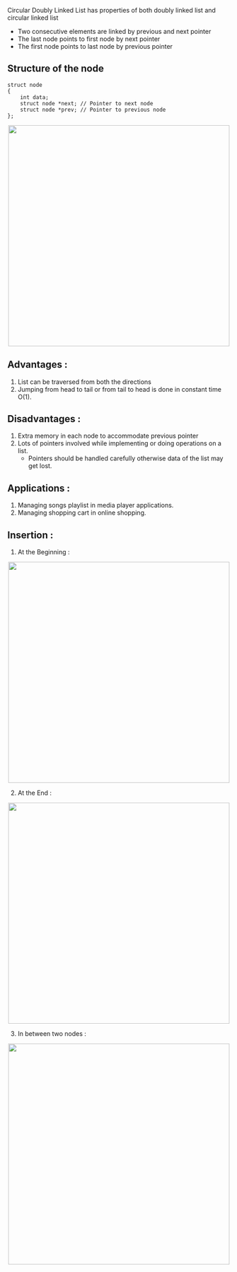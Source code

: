 Circular Doubly Linked List has properties of both doubly linked list and circular linked list
- Two consecutive elements are linked by previous and next pointer
- The last node points to first node by next pointer
- The first node points to last node by previous pointer

## Structure of the node

    struct node
    {
        int data;
        struct node *next; // Pointer to next node
        struct node *prev; // Pointer to previous node
    };

<p align="center"><img src="https://media.geeksforgeeks.org/wp-content/uploads/Circular-doubly-linked-list.png" width="500"></img></p>

## Advantages : 

1. List can be traversed from both the directions 
2. Jumping from head to tail or from tail to head is done in constant time O(1).

## Disadvantages :

1. Extra memory in each node to accommodate previous pointer
2. Lots of pointers involved while implementing or doing operations on a list.  
    - Pointers should be handled carefully otherwise data of the list may get lost.

## Applications : 

1. Managing songs playlist in media player applications.
2. Managing shopping cart in online shopping.

## Insertion :

1. At the Beginning :

<p align="center"><img src="https://media.geeksforgeeks.org/wp-content/uploads/Insertion-at-beginning-of-list.png" width="500"></img></p>

2. At the End :

<p align="center"><img src="https://media.geeksforgeeks.org/wp-content/uploads/Insertion-in-a-list.png" width="500"></img></p>

3. In between two nodes :
<p align="center"><img src="https://media.geeksforgeeks.org/wp-content/uploads/Insertion-in-between-the-list.png" width="500"></img></p>
